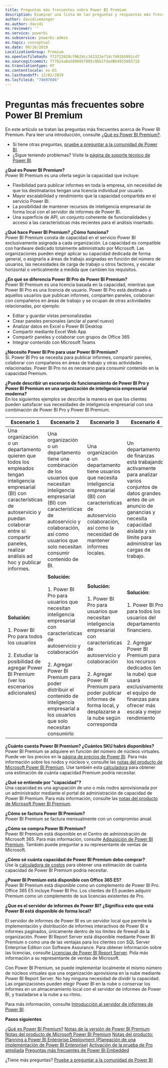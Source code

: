 ```yaml
---
title: Preguntas más frecuentes sobre Power BI Premium
description: Examinar una lista de las preguntas y respuestas más frecuentes acerca de la oferta Premium de Power BI.
author: davidiseminger
ms.author: davidi
ms.reviewer: ''
ms.service: powerbi
ms.subservice: powerbi-admin
ms.topic: conceptual
ms.date: 09/16/2019
LocalizationGroup: Premium
ms.openlocfilehash: ff2f22620cf062dcc342323e71dc7401b5991cd7
ms.sourcegitcommit: f77b24a8a588605f005c9bb1fdad864955885718
ms.translationtype: HT
ms.contentlocale: es-ES
ms.lasthandoff: 12/02/2019
ms.locfileid: "74697046"
---
```

# <a name="power-bi-premium-faq"></a>Preguntas más frecuentes sobre Power BI Premium

En este artículo se tratan las preguntas más frecuentes acerca de Power BI Premium. Para leer una introducción, consulte [¿Qué es Power BI Premium?](service-premium-what-is.md).

* Si tiene otras preguntas, [pruebe a preguntar a la comunidad de Power BI](https://community.powerbi.com/).
* ¿Sigue teniendo problemas? Visite la [página de soporte técnico de Power BI](https://powerbi.microsoft.com/support/).

**¿Qué es Power BI Premium?**  
Power BI Premium es una oferta según la capacidad que incluye:

* Flexibilidad para publicar informes en toda la empresa, sin necesidad de que los destinatarios tengan una licencia individual por usuario.
* Mayor escalabilidad y rendimiento que la capacidad compartida en el servicio Power BI.
* La posibilidad de mantener recursos de inteligencia empresarial de forma local con el servidor de informes de Power BI.
* Una superficie de API, un conjunto coherente de funcionalidades y acceso a las características más recientes para el análisis insertado.

**¿Qué hace Power BI Premium? ¿Cómo funciona?**  
Power BI Premium consta de capacidad en el servicio Power BI exclusivamente asignada a cada organización. La capacidad es compatible con hardware dedicado totalmente administrado por Microsoft. Las organizaciones pueden elegir aplicar su capacidad dedicada de forma general, o asignarla a áreas de trabajo asignadas en función del número de usuarios, las necesidades de carga de trabajo u otros factores, y escalar horizontal o verticalmente a medida que cambien los requisitos.

**¿En qué se diferencia Power BI Pro de Power BI Premium?**  
Power BI Premium es una licencia basada en la capacidad, mientras que Power BI Pro es una licencia de usuario. Power BI Pro está destinado a aquellos usuarios que publican informes, comparten paneles, colaboran con compañeros en áreas de trabajo y se ocupan de otras actividades relacionadas, por ejemplo:

* Editar y guardar vistas personalizadas
* Crear paneles personales (anclar al panel nuevo)
* Analizar datos en Excel o Power BI Desktop
* Compartir mediante Excel Web App
* Compartir paneles y colaborar con grupos de Office 365
* Integrar contenido con Microsoft Teams

**¿Necesito Power BI Pro para usar Power BI Premium?**  
Sí. Power BI Pro se necesita para publicar informes, compartir paneles, colaborar con compañeros en áreas de trabajo y otras actividades relacionadas. Power BI Pro no es necesario para consumir contenido en la capacidad Premium.

**¿Puede describir un escenario de funcionamiento de Power BI Pro y Power BI Premium en una organización de inteligencia empresarial moderna?**  
En los siguientes ejemplos se describe la manera en que los clientes pueden satisfacer sus necesidades de inteligencia empresarial con una combinación de Power BI Pro y Power BI Premium.

| Escenario 1 | Escenario 2 | Escenario 3 | Escenario 4 |
| --- | --- | --- | --- |
| Una organización o un departamento quieren que todos los empleados tengan inteligencia empresarial (BI) con características de autoservicio y puedan colaborar entre sí: compartir paneles, realizar análisis ad hoc y publicar informes. | Una organización o un departamento tiene una combinación de los usuarios que necesitan inteligencia empresarial (BI) con características de autoservicio y colaboración, así como usuarios que solo necesitan consumir contenido de BI. | Una organización o un departamento tiene usuarios que necesita inteligencia empresarial (BI) con características de autoservicio colaboración, así como la necesidad de mantener informes locales. | Un departamento de finanzas está trabajando activamente para analizar varios conjuntos de datos grandes antes de un anuncio de ganancias y necesita capacidad aislada y sin límite para administrar las cargas de trabajo. |
| **Solución:**<br/><br/>1. Power BI Pro para todos los usuarios<br/><br/>2. Estudiar la posibilidad de agregar Power BI Premium (ver los escenarios adicionales) |**Solución:**<br/><br/>1. Power BI Pro para usuarios que necesitan inteligencia empresarial con características de autoservicio y colaboración<br/><br/>2. Agregar Power BI Premium para poder distribuir el contenido de inteligencia empresarial a los usuarios que solo necesitan consumirlo |**Solución:**<br/><br/>1. Power BI Pro para usuarios que necesitan inteligencia empresarial con características de autoservicio y colaboración<br/><br/>2. Agregar Power BI Premium para poder publicar informes de forma local, y desplazarse a la nube según corresponda |**Solución:**<br/><br/>1. Power BI Pro para todos los usuarios del departamento financiero.<br/><br/>2. Agregar Power BI Premium para los recursos dedicados (en la nube) que usará exclusivamente el equipo de finanzas para ofrecer más escala y mejor rendimiento |

**¿Cuánto cuesta Power BI Premium? ¿Cuántos SKU habrá disponibles?**  
Power BI Premium se adquiere en función del número de núcleos virtuales. Puede ver los precios en la [página de precios de Power BI](https://powerbi.microsoft.com/pricing/). Para más información sobre los nodos y núcleos v, consulte las [notas del producto de Microsoft Power BI Premium](https://aka.ms/pbipremiumwhitepaper). Use también esta [calculadora](https://powerbi.microsoft.com/calculator/) para obtener una estimación de cuánta capacidad Premium podría necesitar.

**¿Qué se entiende por "capacidad"?**  
Una capacidad es una agrupación de uno o más nodos aprovisionada por un administrador mediante el portal de administración de capacidad de Power BI Premium. Para más información, consulte las [notas del producto de Microsoft Power BI Premium](https://aka.ms/pbipremiumwhitepaper).

**¿Cómo se factura Power BI Premium?**  
Power BI Premium se factura mensualmente con un compromiso anual.

**¿Cómo se compra Power BI Premium?**  
Power BI Premium está disponible en el Centro de administración de Microsoft 365. Para más información, consulte [Adquisición de Power BI Premium](service-admin-premium-purchase.md). También puede preguntar a su representante de ventas de Microsoft.

**¿Cómo sé cuánta capacidad de Power BI Premium debo comprar?**  
Use la [calculadora de costos](https://powerbi.microsoft.com/calculator/) para obtener una estimación de cuánta capacidad de Power BI Premium podría necesitar.

**¿Power BI Premium está disponible con Office 365 E5?**  
Power BI Premium está disponible como un complemento de Power BI Pro. Office 365 E5 incluye Power BI Pro. Los clientes de E5 pueden adquirir Premium como un complemento de sus licencias existentes de Pro.

**¿Que es el servidor de informes de Power BI? ¿Significa esto que está Power BI está disponible de forma local?**

El servidor de informes de Power BI es un servidor local que permite la implementación y distribución de informes interactivos de Power BI e informes paginados, únicamente dentro de los límites de firewall de la organización. Power BI Report Server está disponible mediante Power BI Premium o como una de las ventajas para los clientes con SQL Server Enterprise Edition con Software Assurance. Para obtener información sobre las licencias, consulte [Licencias de Power BI Report Server](report-server/get-started.md#licensing-power-bi-report-server). Pida más información a su representante de ventas de Microsoft.

Con Power BI Premium, se puede implementar localmente el mismo número de núcleos virtuales que una organización aprovisiona en la nube mediante Power BI Report Server. No hay ninguna necesidad de dividir la capacidad. Las organizaciones pueden elegir Power BI en la nube o conservar los informes en un almacenamiento local con el servidor de informes de Power BI, y trasladarse a la nube a su ritmo.

Para más información, consulte [Introducción al servidor de informes de Power BI](report-server/get-started.md).

**Pasos siguientes**

[¿Qué es Power BI Premium?](service-premium-what-is.md)
[Notas de la versión de Power BI Premium](service-premium-release-notes.md)
[Notas del producto de Microsoft Power BI Premium](https://aka.ms/pbipremiumwhitepaper)
[Notas del producto: Planning a Power BI Enterprise Deployment (Planeación de una implementación de Power BI Enterprise)](https://aka.ms/pbienterprisedeploy)
[Activación de la prueba de Pro ampliada](service-extended-pro-trial.md)
[Preguntas más frecuentes de Power BI Embedded](developer/embedded-faq.md)

¿Tiene más preguntas? [Pruebe a preguntar a la comunidad de Power BI](https://community.powerbi.com/)